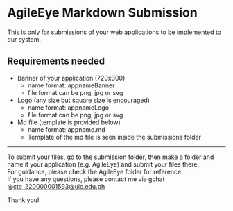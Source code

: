 # AgileEye Markdown Submission
This is only for submissions of your web applications to be implemented to our system.

## Requirements needed 
- Banner of your application (720x300)
    - name format: appnameBanner
    - file format can be png, jpg or svg
- Logo (any size but square size is encouraged)
    - name format: appnameLogo
    - file format can be png, jpg or svg
- Md file (template is provided below)
    - name format: appname.md
    - Template of the md file is seen inside the submissions folder

***
To submit your files, go to the submission folder, then make a folder and name it your application (e.g. AgileEye) and submit your files there.  
For guidance, please check the AgileEye folder for reference.  
If you have any questions, please contact me via gchat @cte_220000001593@uic.edu.ph  

Thank you!
